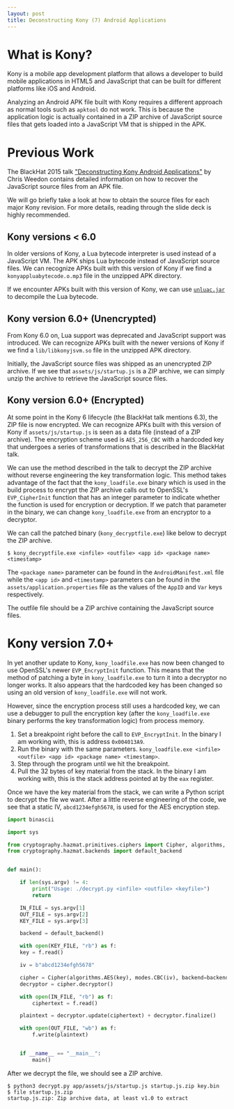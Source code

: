 ```yaml
---
layout: post
title: Deconstructing Kony (7) Android Applications
---
```


# What is Kony?

Kony is a mobile app development platform that allows a developer to build
mobile applications in HTML5 and JavaScript that can be built for different
platforms like iOS and Android.

Analyzing an Android APK file built with Kony requires a different approach as
normal tools such as `apktool` do not work. This is because the application
logic is actually contained in a ZIP archive of JavaScript source files that
gets loaded into a JavaScript VM that is shipped in the APK.

# Previous Work

The BlackHat 2015 talk
["Deconstructing Kony Android Applications"][kony-blackhat] by Chris Weedon
contains detailed information on how to recover the JavaScript source files
from an APK file.

We will go briefly take a look at how to obtain the source files for each major
Kony revision. For more details, reading through the slide deck is highly
recommended.

## Kony versions < 6.0

In older versions of Kony, a Lua bytecode interpreter is used instead of a
JavaScript VM. The APK ships Lua bytecode instead of JavaScript source files.
We can recognize APKs built with this version of Kony if we find a
`konyappluabytecode.o.mp3` file in the unzipped APK directory.

If we encounter APKs built with this version of Kony, we can use
[`unluac.jar`][unluac] to decompile the Lua bytecode.

## Kony version 6.0+ (Unencrypted)

From Kony 6.0 on, Lua support was deprecated and JavaScript support was
introduced. We can recognize APKs built with the newer versions of Kony if we
find a `lib/libkonyjsvm.so` file in the unzipped APK directory.

Initially, the JavaScript source files was shipped as an unencrypted ZIP
archive. If we see that `assets/js/startup.js` is a ZIP archive, we can simply
unzip the archive to retrieve the JavaScript source files.

## Kony version 6.0+ (Encrypted)

At some point in the Kony 6 lifecycle (the BlackHat talk mentions 6.3), the
ZIP file is now encrypted. We can recognize APKs built with this version of
Kony if `assets/js/startup.js` is seen as a data file (instead of a ZIP
archive). The encryption scheme used is `AES_256_CBC` with a hardcoded key
that undergoes a series of transformations that is described in the BlackHat
talk.

We can use the method described in the talk to decrypt the ZIP archive without
reverse engineering the key transformation logic. This method takes advantage
of the fact that the `kony_loadfile.exe` binary which is used in the build
process to encrypt the ZIP archive calls out to OpenSSL's `EVP_CipherInit`
function that has an integer parameter to indicate whether the function is
used for encryption or decryption. If we patch that parameter in the binary,
we can change `kony_loadfile.exe` from an encryptor to a decryptor.

We can call the patched binary (`kony_decryptfile.exe`) like below to decrypt
the ZIP archive.

```shell
$ kony_decryptfile.exe <infile> <outfile> <app id> <package name> <timestamp>
```

The `<package name>` parameter can be found in the `AndroidManifest.xml` file
while the `<app id>` and `<timestamp>` parameters can be found in the
`assets/application.properties` file as the values of the `AppID` and `Var`
keys respectively.

The outfile file should be a ZIP archive containing the JavaScript source
files.

# Kony version 7.0+

In yet another update to Kony, `kony_loadfile.exe` has now been changed to use
OpenSSL's newer `EVP_EncryptInit` function. This means that the method of
patching a byte in `kony_loadfile.exe` to turn it into a decryptor no longer
works. It also appears that the hardcoded key has been changed so using an old
version of `kony_loadfile.exe` will not work.

However, since the encryption process still uses a hardcoded key, we can use
a debugger to pull the encryption key (after the `kony_loadfile.exe` binary
performs the key transformation logic) from process memory.

1. Set a breakpoint right before the call to `EVP_EncryptInit`. In the binary
I am working with, this is address `0x004013A9`.
2. Run the binary with the same parameters. `kony_loadfile.exe <infile> <outfile> <app id> <package name> <timestamp>`.
3. Step through the program until we hit the breakpoint.
4. Pull the 32 bytes of key material from the stack. In the binary I am working with, this is the stack address pointed at by the `eax` register.

Once we have the key material from the stack, we can write a Python script to
decrypt the file we want. After a little reverse engineering of the code, we
see that a static IV, `abcd1234efgh5678`, is used for the AES encryption step.

```python
import binascii

import sys

from cryptography.hazmat.primitives.ciphers import Cipher, algorithms, modes
from cryptography.hazmat.backends import default_backend


def main():

    if len(sys.argv) != 4:
        print("Usage: ./decrypt.py <infile> <outfile> <keyfile>")
        return

    IN_FILE = sys.argv[1]
    OUT_FILE = sys.argv[2]
    KEY_FILE = sys.argv[3]

    backend = default_backend()

    with open(KEY_FILE, "rb") as f:
    key = f.read()

    iv = b"abcd1234efgh5678"

    cipher = Cipher(algorithms.AES(key), modes.CBC(iv), backend=backend)
    decryptor = cipher.decryptor()

    with open(IN_FILE, "rb") as f:
        ciphertext = f.read()

    plaintext = decryptor.update(ciphertext) + decryptor.finalize()

    with open(OUT_FILE, "wb") as f:
        f.write(plaintext)


    if __name__ == "__main__":
        main()
```

After we decrypt the file, we should see a ZIP archive.

```shell
$ python3 decrypt.py app/assets/js/startup.js startup.js.zip key.bin
$ file startup.js.zip
startup.js.zip: Zip archive data, at least v1.0 to extract
```

[kony-blackhat]: https://www.blackhat.com/docs/ldn-15/materials/london-15-Weedon-Deconstructing-Kony-Android-Apps.pdf
[unluac]: http://hg.code.sf.net/p/unluac/hgcode
